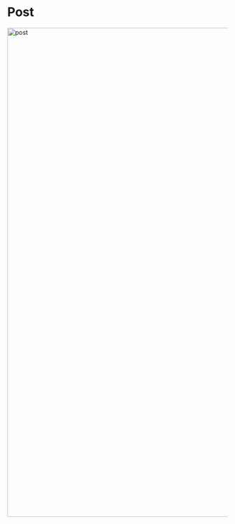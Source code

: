 # Post
<img width="1120" alt="post" src="https://user-images.githubusercontent.com/54496175/223212241-19fb75b3-6b38-4dde-a762-1d75b9fb92ee.png">
